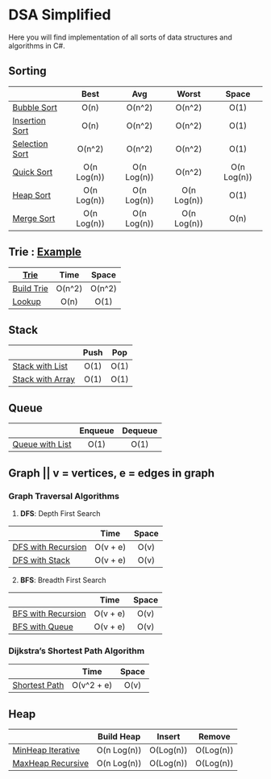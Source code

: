 # DSA Simplified
Here you will find implementation of all sorts of data structures and algorithms in C#. 
## Sorting
|                 | Best        | Avg         | Worst       | Space       |
| ----------------|:-----------:|:-----------:|:-----------:|:-----------:|
| [Bubble Sort](https://github.com/RikamPalkar/DSA/blob/main/Sorting/BubbleSort.cs)     | O(n)        | O(n^2)      | O(n^2)      | O(1)        |
| [Insertion Sort](https://github.com/RikamPalkar/DSA/blob/main/Sorting/InsertionSort.cs)  | O(n)        | O(n^2)      | O(n^2)      | O(1)        |
| [Selection Sort](https://github.com/RikamPalkar/DSA/blob/main/Sorting/SelectionSort.cs)  | O(n^2)      | O(n^2)      | O(n^2)      | O(1)        |
| [Quick Sort](https://github.com/RikamPalkar/DSA/blob/main/Sorting/QuickSort.cs)      | O(n Log(n)) | O(n Log(n)) | O(n^2)      | O(n Log(n)) |
| [Heap Sort](https://github.com/RikamPalkar/DSA/blob/main/Sorting/HeapSort.cs)       | O(n Log(n)) | O(n Log(n)) | O(n Log(n)) | O(1)        |
| [Merge Sort](https://github.com/RikamPalkar/DSA/blob/main/Sorting/MergeSort%20Optimized.cs)      | O(n Log(n)) | O(n Log(n)) | O(n Log(n)) | O(n)        |

## Trie : [Example](https://github.com/RikamPalkar/DSA-Simplified/blob/main/Trie/Trie%20example.PNG)
|  [Trie](https://github.com/RikamPalkar/DSA-Simplified/blob/main/Trie/Trie%20example.PNG)              | Time        | Space       |
| ----------------|:-----------:|:-----------:|
| [Build Trie](https://github.com/RikamPalkar/DSA/blob/main/Trie/SuffixTrie.cs)      | O(n^2)      | O(n^2)      |
| [Lookup](https://github.com/RikamPalkar/DSA/blob/main/Trie/SuffixTrie.cs)          | O(n)        | O(1)        |

## Stack
|                 | Push        | Pop         |
| ----------------|:-----------:|:-----------:|
| [Stack with List](https://github.com/RikamPalkar/DSA/blob/main/Stack/Stack%20with%20list.cs)      | O(1)      | O(1)      |
| [Stack with Array](https://github.com/RikamPalkar/DSA/blob/main/Stack/Stack%20with%20array.cs)          | O(1)        | O(1)        |

## Queue
|                 | Enqueue     | Dequeue     |
| ----------------|:-----------:|:-----------:|
| [Queue with List](https://github.com/RikamPalkar/DSA/blob/main/Queue/Queue.cs)      | O(1)      | O(1)      |


## Graph ||  v = vertices, e = edges in graph
### Graph Traversal Algorithms
1. **DFS**: Depth First Search

|                 | Time        | Space       |
| ----------------|:-----------:|:-----------:|
| [DFS with Recursion](https://github.com/RikamPalkar/DSA-Simplified/blob/main/Graphs/Graph%20Traversal%20Algorithms/DFS/DFS%20Recursion.cs)   |O(v + e)   | O(v)        |
| [DFS with Stack](https://github.com/RikamPalkar/DSA-Simplified/blob/main/Graphs/Graph%20Traversal%20Algorithms/DFS/DFS%20Stack.cs)   |O(v + e)   | O(v)        |

2. **BFS**: Breadth First Search

|                 | Time        | Space       |
| ----------------|:-----------:|:-----------:|
| [BFS with Recursion](https://github.com/RikamPalkar/DSA/blob/main/Graphs/Graph%20Traversal%20Algorithms/BFS/BFS%20Recursion.cs)   |O(v + e)   | O(v)        |
| [BFS with Queue](https://github.com/RikamPalkar/DSA/blob/main/Graphs/Graph%20Traversal%20Algorithms/BFS/BFS%20Queue.cs)   |O(v + e)   | O(v)        |


### Dijkstra’s Shortest Path Algorithm

|                 | Time        | Space       |
| ----------------|:-----------:|:-----------:|
| [Shortest Path](https://github.com/RikamPalkar/DSA/blob/main/Graphs/Dijkstra%20Algorithm/Dijkstra's%20Algorithm.cs)   |O(v^2 + e)   | O(v)        |


## Heap
|                 | Build Heap  | Insert      |    Remove   | 
| ----------------|:-----------:|:-----------:|:-----------:|
| [MinHeap Iterative](https://github.com/RikamPalkar/DSA-Simplified/blob/main/Heap/MinHeap.cs)      | O(n Log(n))      | O(Log(n))      | O(Log(n))     |
| [MaxHeap Recursive](https://github.com/RikamPalkar/DSA-Simplified/blob/main/Heap/MaxHeap.cs)      | O(n Log(n))      | O(Log(n))      | O(Log(n))     |
